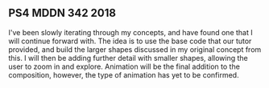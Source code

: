 ## PS4 MDDN 342 2018

I've been slowly iterating through my concepts, and have found one that I will continue forward with. The idea is to use the base code that our tutor provided, and build the larger shapes discussed in my original concept from this. I will then be adding further detail with smaller shapes, allowing the user to zoom in and explore. Animation will be the final addition to the composition, however, the type of animation has yet to be confirmed.